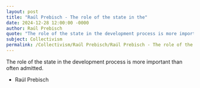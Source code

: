 ```yaml
---
layout: post
title: "Raúl Prebisch - The role of the state in the"
date: 2024-12-28 12:00:00 -0000
author: Raúl Prebisch
quote: "The role of the state in the development process is more important than often admitted."
subject: Collectivism
permalink: /Collectivism/Raúl Prebisch/Raúl Prebisch - The role of the state in the
---
```


The role of the state in the development process is more important than often admitted.

- Raúl Prebisch
